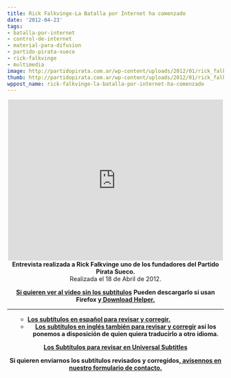 ```yaml
---
title: Rick Falkvinge-La Batalla por Internet ha comenzado
date: '2012-04-23'
tags:
- batalla-por-internet
- control-de-internet
- material-para-difusion
- partido-pirata-sueco
- rick-falkvinge
- multimedia
image: http://partidopirata.com.ar/wp-content/uploads/2012/01/rick_falkvinge.jpg
thumb: http://partidopirata.com.ar/wp-content/uploads/2012/01/rick_falkvinge-150x150.jpg
wppost_name: rick-falkvinge-la-batalla-por-internet-ha-comenzado
---
```


<center><iframe src="http://player.vimeo.com/video/40910350" frameborder="0" width="500" height="375"></iframe>
<strong>Entrevista realizada a Rick Falkvinge uno de los fundadores del Partido Pirata Sueco.</strong></center><center>Realizada el 18 de Abril de 2012.</center>
<p style="text-align: center;"><strong><a href="http://youtu.be/4FMKmG8w_Ag" target="_blank">Si quieren ver al video sin los subtítulos</a></strong>
<strong> Pueden descargarlo si usan Firefox y<a href="http://www.downloadhelper.net/" target="_blank"> Download Helper.</a></strong></p>


<hr />

<ul>
<ul>
	<li><strong><a href="https://rapidshare.com/files/3763971530/falkvingeinterviewes.srt" target="_blank">Los subtítulos en español para revisar y corregir.</a></strong></li>
	<li style="text-align: center;"><strong><a href="https://rapidshare.com/files/357205988/falkvingeinterview.srt" target="_blank">Los subtítulos en inglés también para revisar y corregir</a> así los ponemos a disposición de quien quiera traducirlo a otro idioma.</strong></li>
</ul>
</ul>
<p style="text-align: center;"><strong><a href="https://www.universalsubtitles.org/en/videos/kGU22TjvsD4g/es-ar/307911/" target="_blank">Los Subtítulos para revisar en Universal Subtitles</a></strong></p>
<p style="text-align: center;"><strong>Si quieren enviarnos los subtítulos revisados y corregidos,<a href="http://partidopirata.com.ar/contacto"> avísennos en nuestro formulario de contacto.</a></strong></p>
